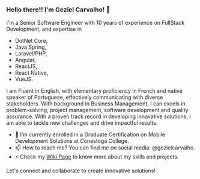 ### Hello there!! I'm Geziel Carvalho! 👋

I'm a Senior Software Engineer with 10 years of experience on FullStack Development, and expertise in 
* DotNet Core,
* Java Spring,
* Laravel/PHP,
* Angular,
* ReactJS,
* React Native,
* VueJS.

I am Fluent in English, with elementary proficiency in French and native speaker of Portuguese, effectively communicating with diverse stakeholders. With background in Business Management, I can excels in problem-solving, project management, software development and quality assurance. With a proven track record in developing innovative solutions, I am able to tackle new challenges and drive impactful results.

- 🔭 I’m currently enrolled in a Graduate Certification on Mobile Development Solutions at Conestoga College.
- 📫 How to reach me? You can find me on social media: @gezielcarvalho.
- ⚡ Check my [Wiki Page](https://github.com/gezielcarvalho/portfolio/wiki) to know more about my skills and projects.

Let's connect and collaborate to create innovative solutions!
